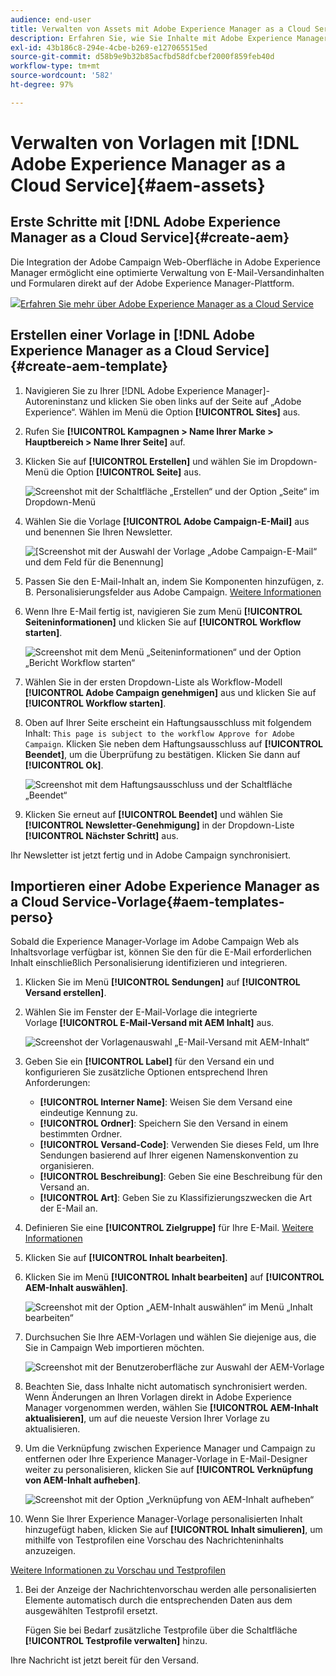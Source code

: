 ```yaml
---
audience: end-user
title: Verwalten von Assets mit Adobe Experience Manager as a Cloud Service
description: Erfahren Sie, wie Sie Inhalte mit Adobe Experience Manager as a Cloud Service verwalten können
exl-id: 43b186c8-294e-4cbe-b269-e127065515ed
source-git-commit: d58b9e9b32b85acfbd58dfcbef2000f859feb40d
workflow-type: tm+mt
source-wordcount: '582'
ht-degree: 97%

---
```


# Verwalten von Vorlagen mit [!DNL Adobe Experience Manager as a Cloud Service]{#aem-assets}

## Erste Schritte mit [!DNL Adobe Experience Manager as a Cloud Service]{#create-aem}

Die Integration der Adobe Campaign Web-Oberfläche in Adobe Experience Manager ermöglicht eine optimierte Verwaltung von E-Mail-Versandinhalten und Formularen direkt auf der Adobe Experience Manager-Plattform.

![](assets/do-not-localize/book.png)[Erfahren Sie mehr über Adobe Experience Manager as a Cloud Service](https://experienceleague.adobe.com/docs/experience-manager-cloud-service/content/sites/authoring/getting-started/quick-start.html?lang=de)

## Erstellen einer Vorlage in [!DNL Adobe Experience Manager as a Cloud Service]{#create-aem-template}

1. Navigieren Sie zu Ihrer [!DNL Adobe Experience Manager]-Autoreninstanz und klicken Sie oben links auf der Seite auf „Adobe Experience“. Wählen im Menü die Option **[!UICONTROL Sites]** aus.

1. Rufen Sie **[!UICONTROL Kampagnen > Name Ihrer Marke > Hauptbereich > Name Ihrer Seite]** auf.

1. Klicken Sie auf **[!UICONTROL Erstellen]** und wählen Sie im Dropdown-Menü die Option **[!UICONTROL Seite]** aus.

   ![Screenshot mit der Schaltfläche „Erstellen“ und der Option „Seite“ im Dropdown-Menü](assets/aem_1.png)

1. Wählen Sie die Vorlage **[!UICONTROL Adobe Campaign-E-Mail]** aus und benennen Sie Ihren Newsletter.

   ![[Screenshot mit der Auswahl der Vorlage „Adobe Campaign-E-Mail“ und dem Feld für die Benennung]](assets/aem_2.png)

1. Passen Sie den E-Mail-Inhalt an, indem Sie Komponenten hinzufügen, z. B. Personalisierungsfelder aus Adobe Campaign. [Weitere Informationen](https://experienceleague.adobe.com/docs/experience-manager-65/content/sites/authoring/aem-adobe-campaign/campaign.html?lang=de#editing-email-content)

1. Wenn Ihre E-Mail fertig ist, navigieren Sie zum Menü **[!UICONTROL Seiteninformationen]** und klicken Sie auf **[!UICONTROL Workflow starten]**.

   ![Screenshot mit dem Menü „Seiteninformationen“ und der Option „Bericht Workflow starten“](assets/aem_3.png)

1. Wählen Sie in der ersten Dropdown-Liste als Workflow-Modell **[!UICONTROL Adobe Campaign genehmigen]** aus und klicken Sie auf **[!UICONTROL Workflow starten]**.

1. Oben auf Ihrer Seite erscheint ein Haftungsausschluss mit folgendem Inhalt: `This page is subject to the workflow Approve for Adobe Campaign`. Klicken Sie neben dem Haftungsausschluss auf **[!UICONTROL Beendet]**, um die Überprüfung zu bestätigen. Klicken Sie dann auf **[!UICONTROL Ok]**.

   ![Screenshot mit dem Haftungsausschluss und der Schaltfläche „Beendet“](assets/aem_4.png)

1. Klicken Sie erneut auf **[!UICONTROL Beendet]** und wählen Sie **[!UICONTROL Newsletter-Genehmigung]** in der Dropdown-Liste **[!UICONTROL Nächster Schritt]** aus.

Ihr Newsletter ist jetzt fertig und in Adobe Campaign synchronisiert.

## Importieren einer Adobe Experience Manager as a Cloud Service-Vorlage{#aem-templates-perso}

Sobald die Experience Manager-Vorlage im Adobe Campaign Web als Inhaltsvorlage verfügbar ist, können Sie den für die E-Mail erforderlichen Inhalt einschließlich Personalisierung identifizieren und integrieren.

1. Klicken Sie im Menü **[!UICONTROL Sendungen]** auf **[!UICONTROL Versand erstellen]**. 

1. Wählen Sie im Fenster der E-Mail-Vorlage die integrierte Vorlage **[!UICONTROL E-Mail-Versand mit AEM Inhalt]** aus.

   ![Screenshot der Vorlagenauswahl „E-Mail-Versand mit AEM-Inhalt“](assets/aem_5.png)

1. Geben Sie ein **[!UICONTROL Label]** für den Versand ein und konfigurieren Sie zusätzliche Optionen entsprechend Ihren Anforderungen:

   * **[!UICONTROL Interner Name]**: Weisen Sie dem Versand eine eindeutige Kennung zu.
   * **[!UICONTROL Ordner]**: Speichern Sie den Versand in einem bestimmten Ordner.
   * **[!UICONTROL Versand-Code]**: Verwenden Sie dieses Feld, um Ihre Sendungen basierend auf Ihrer eigenen Namenskonvention zu organisieren.
   * **[!UICONTROL Beschreibung]**: Geben Sie eine Beschreibung für den Versand an.
   * **[!UICONTROL Art]**: Geben Sie zu Klassifizierungszwecken die Art der E-Mail an.

1. Definieren Sie eine **[!UICONTROL Zielgruppe]** für Ihre E-Mail. [Weitere Informationen](../email/create-email.md#define-audience)

1. Klicken Sie auf **[!UICONTROL Inhalt bearbeiten]**.

1. Klicken Sie im Menü **[!UICONTROL Inhalt bearbeiten]** auf **[!UICONTROL AEM-Inhalt auswählen]**.

   ![Screenshot mit der Option „AEM-Inhalt auswählen“ im Menü „Inhalt bearbeiten“](assets/aem_6.png)

1. Durchsuchen Sie Ihre AEM-Vorlagen und wählen Sie diejenige aus, die Sie in Campaign Web importieren möchten.

   ![Screenshot mit der Benutzeroberfläche zur Auswahl der AEM-Vorlage](assets/aem_8.png)

1. Beachten Sie, dass Inhalte nicht automatisch synchronisiert werden. Wenn Änderungen an Ihren Vorlagen direkt in Adobe Experience Manager vorgenommen werden, wählen Sie **[!UICONTROL AEM-Inhalt aktualisieren]**, um auf die neueste Version Ihrer Vorlage zu aktualisieren.

1. Um die Verknüpfung zwischen Experience Manager und Campaign zu entfernen oder Ihre Experience Manager-Vorlage in E-Mail-Designer weiter zu personalisieren, klicken Sie auf **[!UICONTROL Verknüpfung von AEM-Inhalt aufheben]**.

   ![Screenshot mit der Option „Verknüpfung von AEM-Inhalt aufheben“](assets/aem_9.png)

1. Wenn Sie Ihrer Experience Manager-Vorlage personalisierten Inhalt hinzugefügt haben, klicken Sie auf **[!UICONTROL Inhalt simulieren]**, um mithilfe von Testprofilen eine Vorschau des Nachrichteninhalts anzuzeigen.

[Weitere Informationen zu Vorschau und Testprofilen](../preview-test/preview-content.md)

1. Bei der Anzeige der Nachrichtenvorschau werden alle personalisierten Elemente automatisch durch die entsprechenden Daten aus dem ausgewählten Testprofil ersetzt.

   Fügen Sie bei Bedarf zusätzliche Testprofile über die Schaltfläche **[!UICONTROL Testprofile verwalten]** hinzu.

Ihre Nachricht ist jetzt bereit für den Versand.